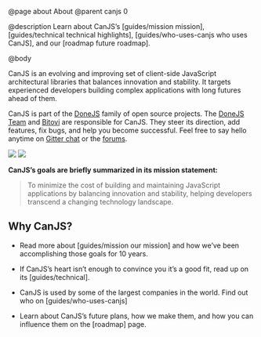 @page about About
@parent canjs 0

@description
Learn about CanJS’s [guides/mission mission], [guides/technical technical highlights], [guides/who-uses-canjs who uses CanJS], and our [roadmap future roadmap].

@body

CanJS is an evolving and improving set of client-side JavaScript architectural libraries that balances innovation and stability. It targets experienced developers building complex applications with long futures ahead of them.

CanJS is part of the [DoneJS](https://donejs.com/) family of open source projects.  The [DoneJS Team](https://donejs.com/About.html#team) and [Bitovi](https://www.bitovi.com) are responsible for CanJS. They steer its direction, add features, fix bugs, and help you become successful. Feel free to say hello anytime on [Gitter chat](https://gitter.im/canjs/canjs) or the [forums](http://forums.donejs.com/c/canjs).

<div class="hero-images">
    <img
        class="tortoise"
        srcset="../docs/images/home/Home-Tortoise-bw.png 1x, ../docs/images/home/Home-Tortoise-bw-x2.png 2x"
        src="../docs/images/home/Home-Tortoise-bw.png"/>
    <img
        class="hare"
        srcset="../docs/images/home/Home-Hare-bw.png 1x, ../docs/images/home/Home-Hare-bw-x2.png 2x"
        src="../docs/images/home/Home-Tortoise-bw.png"/>
</div>

**CanJS’s goals are briefly summarized in its mission statement:**

> To minimize the cost of building and maintaining JavaScript applications by balancing innovation and stability, helping developers transcend a changing technology landscape.

## Why CanJS?

* Read more about [guides/mission our mission] and how we’ve been accomplishing those goals for 10 years.

* If CanJS’s heart isn’t enough to convince you it’s a good fit, read up on its [guides/technical].

* CanJS is used by some of the largest companies in the world. Find out who on [guides/who-uses-canjs]

* Learn about CanJS’s future plans, how we make them, and how you can influence them on the [roadmap] page.
